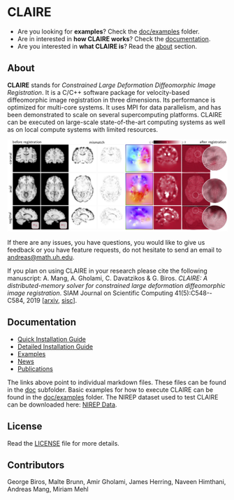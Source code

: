 # CLAIRE

* Are you looking for **examples**? Check the [doc/examples](https://github.com/andreasmang/claire/tree/master/doc/examples) folder.
* Are in interested in **how CLAIRE works**? Check the [documentation](#clairedoc).
* Are you interested in **what CLAIRE is**? Read the [about](#claireabout) section.

## About <a name="claireabout"></a>

**CLAIRE** stands for *Constrained Large Deformation Diffeomorphic Image Registration*. It is a C/C++ software package for velocity-based diffeomorphic image registration in three dimensions. Its performance is optimized for multi-core systems. It uses MPI for data parallelism, and has been demonstrated to scale on several supercomputing platforms. CLAIRE can be executed on large-scale state-of-the-art computing systems as well as on local compute systems with limited resources.

<p align="center">
<img src="doc/figs/claire4brains.jpg" alt="CLAIRE4Brains"  width="800"/>
</p>

If there are any issues, you have questions, you would like to give us feedback or you have feature requests, do not hesitate to send an email to <andreas@math.uh.edu>.

If you plan on using CLAIRE in your research please cite the following manuscript:
A. Mang, A. Gholami, C. Davatzikos & G. Biros. *CLAIRE: A distributed-memory solver for constrained large deformation diffeomorphic image registration*. SIAM Journal on Scientific Computing 41(5):C548--C584, 2019 [[arxiv](https://arxiv.org/abs/1808.04487), [sisc](https://epubs.siam.org/doi/abs/10.1137/18M1207818)].

## Documentation <a name="clairedoc"></a>
* [Quick Installation Guide](doc/README-INSTALL-QUICK.md)
* [Detailed Installation Guide](doc/README-INSTALL.md)
* [Examples](doc/README-RUNME.md)
* [News](doc/README-NEWS.md)
* [Publications](doc/README-REFERENCES.md)

The links above point to individual markdown files. These files can be found in the [doc](https://github.com/andreasmang/claire/tree/master/doc) subfolder. Basic examples for how to execute CLAIRE can be found in the [doc/examples](https://github.com/andreasmang/claire/tree/master/doc/examples) folder. The NIREP dataset used to test CLAIRE can be downloaded here: [NIREP Data](https://github.com/andreasmang/nirep).

## License
Read the [LICENSE](https://github.com/andreasmang/claire/tree/master/LICENSE) file for more details.


## Contributors
George Biros, Malte Brunn, Amir Gholami, James Herring, Naveen Himthani, Andreas Mang, Miriam Mehl
